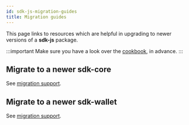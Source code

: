 ```yaml
---
id: sdk-js-migration-guides
title: Migration guides
---
```


[comment]: # (mx-exclude-file)

This page links to resources which are helpful in upgrading to newer versions of a **sdk-js** package.

:::important
Make sure you have a look over the [cookbook](/sdk-and-tools/sdk-js/sdk-js-cookbook-v13), in advance.
:::

## Migrate to a newer sdk-core

See [migration support](https://github.com/multiversx/mx-sdk-js-core/issues?q=label:migration).

## Migrate to a newer sdk-wallet

See [migration support](https://github.com/multiversx/mx-sdk-js-wallet/issues?q=label:migration).
